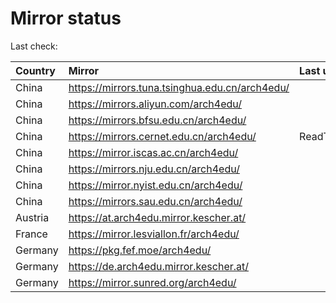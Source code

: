 <script src="./time.js"></script>
# Mirror status
Last check: <script type="text/javascript">localize(1744548167.0194063);</script>

|Country|Mirror|Last update|
|:------|:-----|:----------|
|China|https://mirrors.tuna.tsinghua.edu.cn/arch4edu/|<script type="text/javascript">localize(1744526502);</script>|
|China|https://mirrors.aliyun.com/arch4edu/|<script type="text/javascript">localize(1744526502);</script>|
|China|https://mirrors.bfsu.edu.cn/arch4edu/|<script type="text/javascript">localize(1744483220);</script>|
|China|https://mirrors.cernet.edu.cn/arch4edu/|ReadTimeout|
|China|https://mirror.iscas.ac.cn/arch4edu/|<script type="text/javascript">localize(1744526502);</script>|
|China|https://mirrors.nju.edu.cn/arch4edu/|<script type="text/javascript">localize(1744440008);</script>|
|China|https://mirror.nyist.edu.cn/arch4edu/|<script type="text/javascript">localize(1744483220);</script>|
|China|https://mirrors.sau.edu.cn/arch4edu/|<script type="text/javascript">localize(1731653531);</script>|
|Austria|https://at.arch4edu.mirror.kescher.at/|<script type="text/javascript">localize(1744526502);</script>|
|France|https://mirror.lesviallon.fr/arch4edu/|<script type="text/javascript">localize(1744526502);</script>|
|Germany|https://pkg.fef.moe/arch4edu/|<script type="text/javascript">localize(1744526502);</script>|
|Germany|https://de.arch4edu.mirror.kescher.at/|<script type="text/javascript">localize(1744526502);</script>|
|Germany|https://mirror.sunred.org/arch4edu/|<script type="text/javascript">localize(1744526502);</script>|

<script src="./tablefilter/tablefilter.js"></script>
<script src="./table.js"></script>